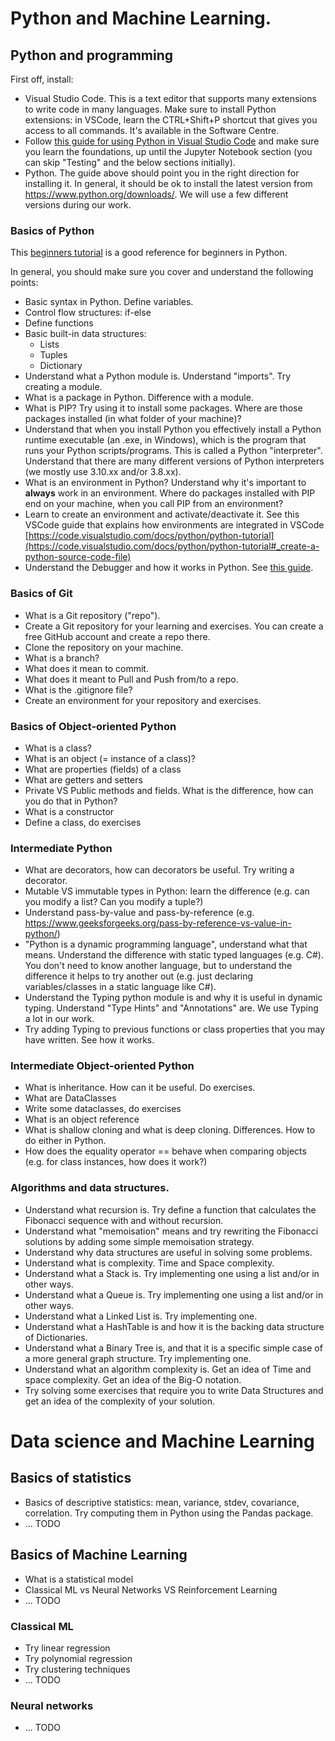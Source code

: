 # Python and Machine Learning.

## Python and programming

First off, install:
- Visual Studio Code. This is a text editor that supports many extensions to write code in many languages. Make sure to install Python extensions: in VSCode, learn the CTRL+Shift+P shortcut that gives you access to all commands. It's available in the Software Centre.
- Follow [this guide for using Python in Visual Studio Code](https://code.visualstudio.com/docs/languages/python) and make sure you learn the foundations, up until the Jupyter Notebook section (you can skip "Testing" and the below sections initially).
- Python. The guide above should point you in the right direction for installing it. In general, it should be ok to install the latest version from https://www.python.org/downloads/. We will use a few different versions during our work.

### Basics of Python

This [beginners tutorial](https://code.visualstudio.com/docs/python/python-tutorial) is a good reference for beginners in Python.

In general, you should make sure you cover and understand the following points:

- Basic syntax in Python. Define variables.
- Control flow structures: if-else
- Define functions
- Basic built-in data structures: 
	- Lists
	- Tuples
	- Dictionary
- Understand what a Python module is. Understand "imports". Try creating a module.
- What is a package in Python. Difference with a module.
- What is PIP? Try using it to install some packages. Where are those packages installed (in what folder of your machine)?
- Understand that when you install Python you effectively install a Python runtime executable (an .exe, in Windows), which is the program that runs your Python scripts/programs. This is called a Python "interpreter". Understand that there are many different versions of Python interpreters (we mostly use 3.10.xx and/or 3.8.xx).
- What is an environment in Python? Understand why it's important to **always** work in an environment. Where do packages installed with PIP end on your machine, when you call PIP from an environment?
- Learn to create an environment and activate/deactivate it. See this VSCode guide that explains how environments are integrated in VSCode [https://code.visualstudio.com/docs/python/python-tutorial](https://code.visualstudio.com/docs/python/python-tutorial#_create-a-python-source-code-file)
- Understand the Debugger and how it works in Python. See [this guide](https://code.visualstudio.com/docs/python/python-tutorial#_configure-and-run-the-debugger).


### Basics of Git
- What is a Git repository ("repo").
- Create a Git repository for your learning and exercises. You can create a free GitHub account and create a repo there.
- Clone the repository on your machine.
- What is a branch?
- What does it mean to commit.
- What does it meant to Pull and Push from/to a repo.
- What is the .gitignore file?
- Create an environment for your repository and exercises.


### Basics of Object-oriented Python
- What is a class?
- What is an object (= instance of a class)?
- What are properties (fields) of a class 
- What are getters and setters
- Private VS Public methods and fields. What is the difference, how can you do that in Python?
- What is a constructor
- Define a class, do exercises


### Intermediate Python

- What are decorators, how can decorators be useful. Try writing a decorator.
- Mutable VS immutable types in Python: learn the difference (e.g. can you modify a list? Can you modify a tuple?)
- Understand pass-by-value and pass-by-reference (e.g. https://www.geeksforgeeks.org/pass-by-reference-vs-value-in-python/)
- "Python is a dynamic programming language", understand what that means. Understand the difference with static typed languages (e.g. C#). You don't need to know another language, but to understand the difference it helps to try another out (e.g. just declaring variables/classes in a static language like C#).
- Understand the Typing python module is and why it is useful in dynamic typing. Understand "Type Hints" and "Annotations" are. We use Typing a lot in our work.
- Try adding Typing to previous functions or class properties that you may have written. See how it works.


### Intermediate Object-oriented Python
- What is inheritance. How can it be useful. Do exercises.
- What are DataClasses
- Write some dataclasses, do exercises
- What is an object reference
- What is shallow cloning and what is deep cloning. Differences. How to do either in Python.
- How does the equality operator == behave when comparing objects (e.g. for class instances, how does it work?) 


### Algorithms and data structures.
- Understand what recursion is. Try define a function that calculates the Fibonacci sequence with and without recursion.
- Understand what "memoisation" means and try rewriting the Fibonacci solutions by adding some simple memoisation strategy.
- Understand why data structures are useful in solving some problems.
- Understand what is complexity. Time and Space complexity.
- Understand what a Stack is. Try implementing one using a list and/or in other ways.
- Understand what a Queue is. Try implementing one using a list and/or in other ways.
- Understand what a Linked List is. Try implementing one.
- Understand what a HashTable is and how it is the backing data structure of Dictionaries.
- Understand what a Binary Tree is, and that it is a specific simple case of a more general graph structure. Try implementing one.
- Understand what an algorithm complexity is. Get an idea of Time and space complexity. Get an idea of the Big-O notation.
- Try solving some exercises that require you to write Data Structures and get an idea of the complexity of your solution.


# Data science and Machine Learning

## Basics of statistics
- Basics of descriptive statistics: mean, variance, stdev, covariance, correlation. Try computing them in Python using the Pandas package.
- ... TODO

## Basics of Machine Learning
- What is a statistical model
- Classical ML vs Neural Networks VS Reinforcement Learning
- ... TODO

### Classical ML
- Try linear regression
- Try polynomial regression
- Try clustering techniques
- ... TODO

### Neural networks
- ... TODO

